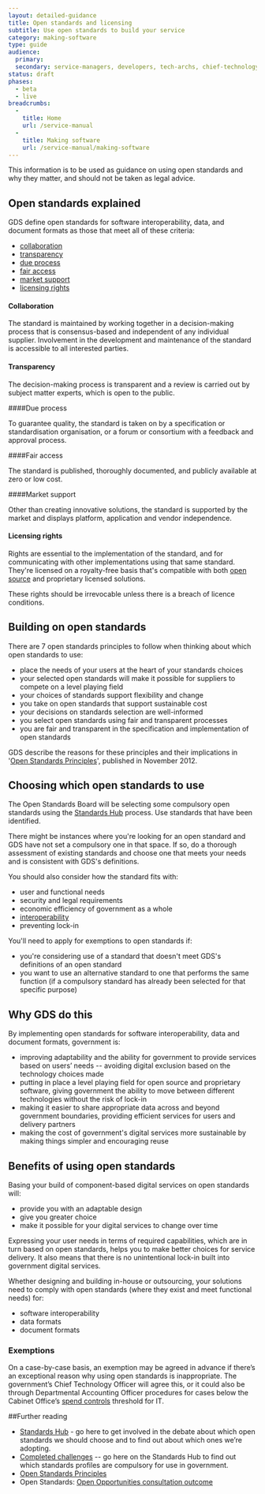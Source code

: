 ```yaml
---
layout: detailed-guidance
title: Open standards and licensing
subtitle: Use open standards to build your service
category: making-software
type: guide
audience:
  primary:
  secondary: service-managers, developers, tech-archs, chief-technology-officers
status: draft
phases:
  - beta
  - live
breadcrumbs:
  -
    title: Home
    url: /service-manual
  -
    title: Making software
    url: /service-manual/making-software
---
```


This information is to be used as guidance on using open standards and why they matter, and should not be taken as legal advice.

## Open standards explained

GDS define open standards for software interoperability, data, and document formats as those that meet all of these criteria:

* [collaboration](#collaboration)
* [transparency](#transparency)
* [due process](#due-process)
* [fair access](#fair-access)
* [market support](#market-support)
* [licensing rights](#licensing-rights)

#### Collaboration

The standard is maintained by working together in a decision-making process that is consensus-based and independent of any individual supplier. Involvement in the development and maintenance of the standard is accessible to all interested parties.

#### Transparency

The decision-making process is transparent and a review is carried out by subject matter experts, which is open to the public.

####Due process

To guarantee quality, the standard is taken on by a specification or standardisation organisation, or a forum or consortium with a feedback and approval process.

####Fair access

The standard is published, thoroughly documented, and publicly available at zero or low cost.

####Market support

Other than creating innovative solutions, the standard is supported by the market and displays platform, application and vendor independence.

#### Licensing rights

Rights are essential to the implementation of the standard, and for communicating with other implementations using that same standard. They're licensed on a royalty-free basis that's compatible with both [open source](http://opensource.org/licenses/alphabetical) and proprietary licensed solutions.

These rights should be irrevocable unless there is a breach of licence conditions.

## Building on open standards

There are 7 open standards principles to follow when thinking about which open standards to use:

* place the needs of your users at the heart of your standards choices
* your selected open standards will make it possible for suppliers to compete on a level playing field
* your choices of standards support flexibility and change
* you take on open standards that support sustainable cost
* your decisions on standards selection are well-informed
* you select open standards using fair and transparent processes
* you are fair and transparent in the specification and implementation of open standards

GDS describe the reasons for these principles and their implications in '[Open Standards Principles](https://www.gov.uk/government/publications/open-standards-principles/open-standards-principles)', published in November 2012.

## Choosing which open standards to use

The Open Standards Board will be selecting some compulsory open standards using the
[Standards Hub](http://standards.data.gov.uk/) process.
Use standards that have been identified.

There might be instances where you're looking for an open standard and GDS have not set a compulsory one in that space. If so, do a thorough assessment of existing standards and choose one that meets your needs and is consistent with GDS's definitions.

You should also consider how the standard fits with:

* user and functional needs
* security and legal requirements
* economic efficiency of government as a whole
* [interoperability](http://en.wikipedia.org/wiki/Interoperability)
* preventing lock-in

You'll need to apply for exemptions to open standards if:

* you're considering use of a standard that doesn't meet GDS's definitions of an open standard
* you want to use an alternative standard to one that performs the same function (if a compulsory standard has already been selected for that specific purpose)

## Why GDS do this

By implementing open standards for software interoperability, data and document
formats, government is:

* improving adaptability and the ability for government to provide services
  based on users’ needs -- avoiding digital exclusion based on the technology choices made
* putting in place a level playing field for open source and proprietary
  software, giving government the ability to move between different technologies
  without the risk of lock-in
* making it easier to share appropriate data across and beyond government
  boundaries, providing efficient services for users and delivery partners
* making the cost of government's digital services more sustainable by
  making things simpler and encouraging reuse

## Benefits of using open standards

Basing your build of component-based digital services on open standards will:

* provide you with an adaptable design
* give you greater choice
* make it possible for your digital services to change over time

Expressing your user needs in terms of required capabilities, which are in turn
based on open standards, helps you to make better choices for service delivery.
It also means that there is no unintentional lock-in built into government
digital services.

Whether designing and building in-house or outsourcing, your solutions need to comply with open standards (where they exist and meet functional needs) for:

* software interoperability
* data formats
* document formats

### Exemptions

On a case-by-case basis, an exemption may be agreed in advance if there’s an exceptional reason why using open standards is inappropriate. The government’s Chief Technology Officer will agree this, or it could also be through Departmental Accounting Officer procedures for cases below the Cabinet Office’s [spend controls](/government/publications/cabinet-office-controls-guidance-version-3-1) threshold for IT.

##Further reading

* [Standards Hub](http://standards.data.gov.uk/) - go here to get involved in
  the debate about which open standards we should choose and to find out about
  which ones we’re adopting.
* [Completed challenges](http://standards.data.gov.uk/challenges/completed) --
  go here on the Standards Hub to find out which standards profiles are
  compulsory for use in government.
* [Open Standards Principles](https://www.gov.uk/government/uploads/system/uploads/attachment_data/file/78892/Open-Standards-Principles-FINAL.pdf)
* Open Standards: [Open Opportunities consultation outcome](https://www.gov.uk/government/consultations/open-standards-open-opportunities-flexibility-and-efficiency-in-government-it)
